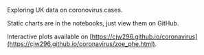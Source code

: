Exploring UK data on coronovirus cases.

Static charts are in the notebooks, just view them on GitHub.

Interactive plots available on [https://cjw296.github.io/coronavirus](https://cjw296.github.io/coronavirus/zoe_phe.html).
